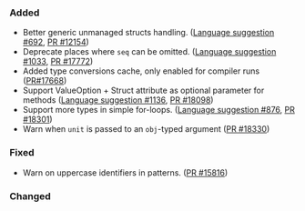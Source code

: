 ### Added

* Better generic unmanaged structs handling. ([Language suggestion #692](https://github.com/fsharp/fslang-suggestions/issues/692), [PR #12154](https://github.com/dotnet/fsharp/pull/12154))
* Deprecate places where `seq` can be omitted. ([Language suggestion #1033](https://github.com/fsharp/fslang-suggestions/issues/1033), [PR #17772](https://github.com/dotnet/fsharp/pull/17772))
* Added type conversions cache, only enabled for compiler runs ([PR#17668](https://github.com/dotnet/fsharp/pull/17668))
* Support ValueOption + Struct attribute as optional parameter for methods ([Language suggestion #1136](https://github.com/fsharp/fslang-suggestions/issues/1136), [PR #18098](https://github.com/dotnet/fsharp/pull/18098))
* Support more types in simple for-loops. ([Language suggestion #876](https://github.com/fsharp/fslang-suggestions/issues/876), [PR #18301](https://github.com/dotnet/fsharp/pull/18301))
* Warn when `unit` is passed to an `obj`-typed argument  ([PR #18330](https://github.com/dotnet/fsharp/pull/18330))

### Fixed

* Warn on uppercase identifiers in patterns. ([PR #15816](https://github.com/dotnet/fsharp/pull/15816))

### Changed
